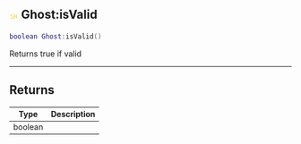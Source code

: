## ![shared](.gitbook/assets/shared.png) Ghost:isValid


```lua
boolean Ghost:isValid()
```

Returns true if valid



------
## Returns

| Type | Description |
| ---- | ----------: |
| boolean |  |

